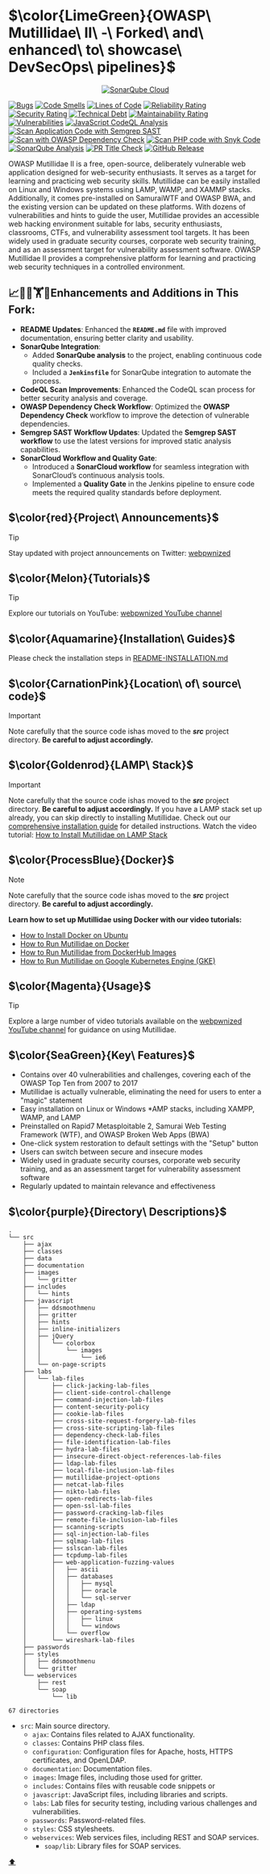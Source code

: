 <a name="top"></a>
# $\color{LimeGreen}{OWASP\ Mutillidae\ II\ -\ Forked\ and\ enhanced\ to\ showcase\ DevSecOps\ pipelines\}$

<div align="center">
    <a href="https://sonarcloud.io/summary/new_code?id=meleksabit_mutillidae">
        <img src="https://sonarcloud.io/images/project_badges/sonarcloud-dark.svg" alt="SonarQube Cloud">
    </a>
</div> 

[![Bugs](https://sonarcloud.io/api/project_badges/measure?project=meleksabit_mutillidae&metric=bugs)](https://sonarcloud.io/summary/new_code?id=meleksabit_mutillidae) [![Code Smells](https://sonarcloud.io/api/project_badges/measure?project=meleksabit_mutillidae&metric=code_smells)](https://sonarcloud.io/summary/new_code?id=meleksabit_mutillidae) [![Lines of Code](https://sonarcloud.io/api/project_badges/measure?project=meleksabit_mutillidae&metric=ncloc)](https://sonarcloud.io/summary/new_code?id=meleksabit_mutillidae) [![Reliability Rating](https://sonarcloud.io/api/project_badges/measure?project=meleksabit_mutillidae&metric=reliability_rating)](https://sonarcloud.io/summary/new_code?id=meleksabit_mutillidae) [![Security Rating](https://sonarcloud.io/api/project_badges/measure?project=meleksabit_mutillidae&metric=security_rating)](https://sonarcloud.io/summary/new_code?id=meleksabit_mutillidae) [![Technical Debt](https://sonarcloud.io/api/project_badges/measure?project=meleksabit_mutillidae&metric=sqale_index)](https://sonarcloud.io/summary/new_code?id=meleksabit_mutillidae) [![Maintainability Rating](https://sonarcloud.io/api/project_badges/measure?project=meleksabit_mutillidae&metric=sqale_rating)](https://sonarcloud.io/summary/new_code?id=meleksabit_mutillidae) [![Vulnerabilities](https://sonarcloud.io/api/project_badges/measure?project=meleksabit_mutillidae&metric=vulnerabilities)](https://sonarcloud.io/summary/new_code?id=meleksabit_mutillidae) [![JavaScript CodeQL Analysis](https://github.com/meleksabit/mutillidae/actions/workflows/scan-with-codeql.yml/badge.svg)](https://github.com/meleksabit/mutillidae/actions/workflows/scan-with-codeql.yml) [![Scan Application Code with Semgrep SAST](https://github.com/meleksabit/mutillidae/actions/workflows/scan-with-semgrep.yml/badge.svg?branch=development)](https://github.com/meleksabit/mutillidae/actions/workflows/scan-with-semgrep.yml) [![Scan with OWASP Dependency Check](https://github.com/meleksabit/mutillidae/actions/workflows/scan-with-owasp-dependency-check.yml/badge.svg)](https://github.com/meleksabit/mutillidae/actions/workflows/scan-with-owasp-dependency-check.yml) [![Scan PHP code with Snyk Code](https://github.com/meleksabit/mutillidae/actions/workflows/scan-with-snyk-code.yml/badge.svg)](https://github.com/meleksabit/mutillidae/actions/workflows/scan-with-snyk-code.yml) [![SonarQube Analysis](https://github.com/meleksabit/mutillidae/actions/workflows/sonarqube.yml/badge.svg)](https://github.com/meleksabit/mutillidae/actions/workflows/sonarqube.yml) [![PR Title Check](https://github.com/meleksabit/mutillidae/actions/workflows/pr-title-linter.yml/badge.svg)](https://github.com/meleksabit/mutillidae/actions/workflows/pr-title-linter.yml) [![GitHub Release](https://img.shields.io/github/v/release/meleksabit/mutillidae)](https://github.com/meleksabit/mutillidae/releases)

OWASP Mutillidae II is a free, open-source, deliberately vulnerable web application designed for web-security enthusiasts. It serves as a target for learning and practicing web security skills. Mutillidae can be easily installed on Linux and Windows systems using LAMP, WAMP, and XAMMP stacks. Additionally, it comes pre-installed on SamuraiWTF and OWASP BWA, and the existing version can be updated on these platforms. With dozens of vulnerabilities and hints to guide the user, Mutillidae provides an accessible web hacking environment suitable for labs, security enthusiasts, classrooms, CTFs, and vulnerability assessment tool targets. It has been widely used in graduate security courses, corporate web security training, and as an assessment target for vulnerability assessment software. OWASP Mutillidae II provides a comprehensive platform for learning and practicing web security techniques in a controlled environment.

## 📈🚀💡🏋️💪Enhancements and Additions in This Fork:
* **README Updates**: Enhanced the **`README.md`** file with improved documentation, ensuring better clarity and usability.
* **SonarQube Integration**:
    * Added **SonarQube analysis** to the project, enabling continuous code quality checks.
    * Included a **`Jenkinsfile`** for SonarQube integration to automate the process.
* **CodeQL Scan Improvements**: Enhanced the CodeQL scan process for better security analysis and coverage.
* **OWASP Dependency Check Workflow**: Optimized the **OWASP Dependency Check** workflow to improve the detection of vulnerable dependencies.
* **Semgrep SAST Workflow Updates**: Updated the **Semgrep SAST workflow** to use the latest versions for improved static analysis capabilities.
* **SonarCloud Workflow and Quality Gate**:
    * Introduced a **SonarCloud workflow** for seamless integration with SonarCloud’s continuous analysis tools.
    * Implemented a **Quality Gate** in the Jenkins pipeline to ensure code meets the required quality standards before deployment.

## $\color{red}{Project\ Announcements\}$

> [!TIP]
> Stay updated with project announcements on Twitter: [webpwnized](https://twitter.com/webpwnized)

## $\color{Melon}{Tutorials\}$

> [!TIP]
> Explore our tutorials on YouTube: [webpwnized YouTube channel](https://www.youtube.com/user/webpwnized)

## $\color{Aquamarine}{Installation\ Guides\}$

Please check the installation steps in [README-INSTALLATION.md](README-INSTALLATION.md)

## $\color{CarnationPink}{Location\ of\ source\ code\}$

> [!IMPORTANT]
> Note carefully that the source code ishas moved to the ***src*** project directory. **Be careful to adjust accordingly.**

## $\color{Goldenrod}{LAMP\ Stack\}$

> [!IMPORTANT]
> Note carefully that the source code ishas moved to the ***src*** project directory. **Be careful to adjust accordingly.** If you have a LAMP stack set up already, you can skip directly to installing Mutillidae. Check out our [comprehensive installation guide](README-INSTALLATION.md) for detailed instructions. Watch the video tutorial: [How to Install Mutillidae on LAMP Stack](https://www.youtube.com/watch?v=TcgeRab7ayM)

## $\color{ProcessBlue}{Docker\}$

> [!NOTE]
> Note carefully that the source code ishas moved to the ***src*** project directory. **Be careful to adjust accordingly.**

**Learn how to set up Mutillidae using Docker with our video tutorials:**

- [How to Install Docker on Ubuntu](https://www.youtube.com/watch?v=Y_2JVREtDFk)
- [How to Run Mutillidae on Docker](https://www.youtube.com/watch?v=9RH4l8ff-yg)
- [How to Run Mutillidae from DockerHub Images](https://www.youtube.com/watch?v=c1nOSp3nagw)
- [How to Run Mutillidae on Google Kubernetes Engine (GKE)](https://www.youtube.com/watch?v=uU1eEjrp93c)

## $\color{Magenta}{Usage\}$

> [!TIP]
> Explore a large number of video tutorials available on the [webpwnized YouTube channel](https://www.youtube.com/playlist?list=PLZOToVAK85MrsyNmNp0yyUTBXqKRTh623) for guidance on using Mutillidae.

## $\color{SeaGreen}{Key\ Features\}$

- Contains over 40 vulnerabilities and challenges, covering each of the OWASP Top Ten from 2007 to 2017
- Mutillidae is actually vulnerable, eliminating the need for users to enter a "magic" statement
- Easy installation on Linux or Windows *AMP stacks, including XAMPP, WAMP, and LAMP
- Preinstalled on Rapid7 Metasploitable 2, Samurai Web Testing Framework (WTF), and OWASP Broken Web Apps (BWA)
- One-click system restoration to default settings with the "Setup" button
- Users can switch between secure and insecure modes
- Widely used in graduate security courses, corporate web security training, and as an assessment target for vulnerability assessment software
- Regularly updated to maintain relevance and effectiveness

## $\color{purple}{Directory\ Descriptions\}$

```
.
└── src
    ├── ajax
    ├── classes
    ├── data
    ├── documentation
    ├── images
    │   └── gritter
    ├── includes
    │   └── hints
    ├── javascript
    │   ├── ddsmoothmenu
    │   ├── gritter
    │   ├── hints
    │   ├── inline-initializers
    │   ├── jQuery
    │   │   └── colorbox
    │   │       └── images
    │   │           └── ie6
    │   └── on-page-scripts
    ├── labs
    │   └── lab-files
    │       ├── click-jacking-lab-files
    │       ├── client-side-control-challenge
    │       ├── command-injection-lab-files
    │       ├── content-security-policy
    │       ├── cookie-lab-files
    │       ├── cross-site-request-forgery-lab-files
    │       ├── cross-site-scripting-lab-files
    │       ├── dependency-check-lab-files
    │       ├── file-identification-lab-files
    │       ├── hydra-lab-files
    │       ├── insecure-direct-object-references-lab-files
    │       ├── ldap-lab-files
    │       ├── local-file-inclusion-lab-files
    │       ├── mutillidae-project-options
    │       ├── netcat-lab-files
    │       ├── nikto-lab-files
    │       ├── open-redirects-lab-files
    │       ├── open-ssl-lab-files
    │       ├── password-cracking-lab-files
    │       ├── remote-file-inclusion-lab-files
    │       ├── scanning-scripts
    │       ├── sql-injection-lab-files
    │       ├── sqlmap-lab-files
    │       ├── sslscan-lab-files
    │       ├── tcpdump-lab-files
    │       ├── web-application-fuzzing-values
    │       │   ├── ascii
    │       │   ├── databases
    │       │   │   ├── mysql
    │       │   │   ├── oracle
    │       │   │   └── sql-server
    │       │   ├── ldap
    │       │   ├── operating-systems
    │       │   │   ├── linux
    │       │   │   └── windows
    │       │   └── overflow
    │       └── wireshark-lab-files
    ├── passwords
    ├── styles
    │   ├── ddsmoothmenu
    │   └── gritter
    └── webservices
        ├── rest
        └── soap
            └── lib

67 directories
```
- `src`: Main source directory.
    - `ajax`: Contains files related to AJAX functionality.
    - `classes`: Contains PHP class files.
    - `configuration`: Configuration files for Apache, hosts, HTTPS certificates, and OpenLDAP.
    - `documentation`: Documentation files.
    - `images`: Image files, including those used for gritter.
    - `includes`: Contains files with reusable code snippets or 
    - `javascript`: JavaScript files, including libraries and scripts.
    - `labs`: Lab files for security testing, including various challenges and vulnerabilities.
    - `passwords`: Password-related files.
    - `styles`: CSS stylesheets.
    - `webservices`: Web services files, including REST and SOAP services.
        - `soap/lib`: Library files for SOAP services.

[:arrow_up:](#top)